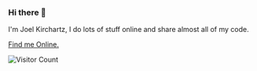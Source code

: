 ### Hi there 👋

I'm Joel Kirchartz, I do lots of stuff online and share almost all of my code.

[Find me Online.](http://jkirchartz.com)

<!--
**JKirchartz/JKirchartz** is a ✨ _special_ ✨ repository because its `README.md` (this file) appears on your GitHub profile.

Here are some ideas to get you started:

- 🔭 I’m currently working on ...
- 🌱 I’m currently learning ...
- 👯 I’m looking to collaborate on ...
- 🤔 I’m looking for help with ...
- 💬 Ask me about ...
- 📫 How to reach me: ...
- 😄 Pronouns: ...
- ⚡ Fun fact: ...
-->

![Visitor Count](https://profile-counter.glitch.me/JKirchartz/count.svg)
